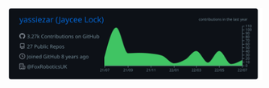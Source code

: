 ![Employee data](https://raw.githubusercontent.com/yassiezar/github-profile-summary-cards-example/2cd384d977964dc909f2b102355325d795fe5057/profile-summary-card-output/github_dark/0-profile-details.svg "Employee Data title")

<!--
**yassiezar/yassiezar** is a ✨ _special_ ✨ repository because its `README.md` (this file) appears on your GitHub profile.

Here are some ideas to get you started:

- 🔭 I’m currently working on ...
- 🌱 I’m currently learning ...
- 👯 I’m looking to collaborate on ...
- 🤔 I’m looking for help with ...
- 💬 Ask me about ...
- 📫 How to reach me: ...
- 😄 Pronouns: ...
- ⚡ Fun fact: ...
-->
